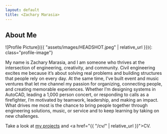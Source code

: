 ```yaml
---
layout: default
title: <Zachary Marasia>
---
```


## About Me


![Profile Picture]({{ "assets/images/HEADSHOT.jpeg" | relative_url }}){: class="profile-image"}

 
My name is Zachary Marasia, and I am someone who thrives at the intersection of engineering, creativity, and community. Civil engineering excites me because it’s about solving real problems and building structures that people rely on every day. At the same time, I’ve built event and music ventures that let me channel my passion for organizing, connecting people, and creating memorable experiences. Whether I’m designing systems in AutoCAD, leading a 1,000 person concert, or responding to calls as a firefighter, I’m motivated by teamwork, leadership, and making an impact. What drives me most is the chance to bring people together through engineering solutions, music, or service and to keep learning by taking on new challenges.

Take a look at <a href="{{projects/10/3/25 ENGRD 2020 ASSIGNMENT HW 5 }}">my projects</a> and <a href="{{ "/cv/" | relative_url }}">CV</a>.
